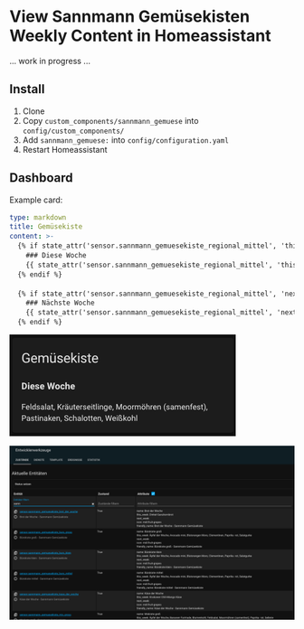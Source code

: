# View Sannmann Gemüsekisten Weekly Content in Homeassistant

... work in progress ...

## Install

1. Clone
2. Copy ```custom_components/sannmann_gemuese``` into ```config/custom_components/```
3. Add ```sannmann_gemuese:``` into ```config/configuration.yaml```
4. Restart Homeassistant

## Dashboard

Example card:

```yaml
type: markdown
title: Gemüsekiste
content: >-
  {% if state_attr('sensor.sannmann_gemuesekiste_regional_mittel', 'this_week') != '' %}
    ### Diese Woche
    {{ state_attr('sensor.sannmann_gemuesekiste_regional_mittel', 'this_week') }}
  {% endif %}

  {% if state_attr('sensor.sannmann_gemuesekiste_regional_mittel', 'next_week' != '') %}
    ### Nächste Woche
    {{ state_attr('sensor.sannmann_gemuesekiste_regional_mittel', 'next_week') }}
  {% endif %}
```

![Dashboard Example Card](doc/dasboard-card-example.png)

![Exceprt of sensor states provided by this integration](doc/states.png)